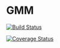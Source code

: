# GMM

[![Build Status](https://travis-ci.org/gragusa/GMM.jl.svg?branch=master)](https://travis-ci.org/gragusa/GMM.jl)


[![Coverage Status](https://coveralls.io/repos/gragusa/GMM.jl/badge.svg?branch=master)](https://coveralls.io/r/gragusa/GMM.jl?branch=master)
